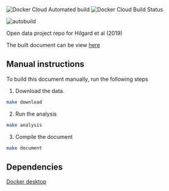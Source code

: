 ![Docker Cloud Automated build](https://img.shields.io/docker/cloud/automated/lcolling/odp-hilgard)
![Docker Cloud Build Status](https://img.shields.io/docker/cloud/build/lcolling/odp-hilgard)

![autobuild](https://github.com/ljcolling/odp-hilgard/workflows/autobuild/badge.svg)

Open data project repo for Hilgard et al (2019)

The built document can be view [here](https://git.colling.net.nz/odp-hilgard/)

## Manual instructions

To build this document manually, run the following steps

1. Download the data. 

```bash
make download 
```

2. Run the analysis 

```bash
make analysis
```
    
3. Compile the document

```bash
make document
```

## Dependencies 

[Docker desktop](https://www.docker.com/products/docker-desktop/)
